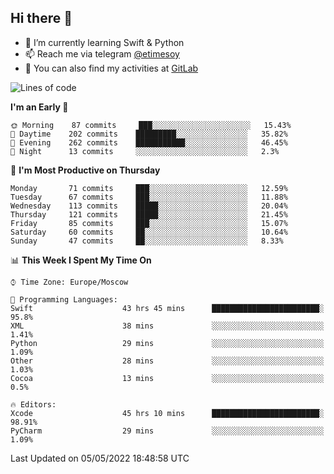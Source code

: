 ## Hi there 👋
- 🌱 I’m currently learning Swift & Python
- 📫 Reach me via telegram [@etimesoy](https://t.me/etimesoy/)
- 🦊 You can also find my activities at [GitLab](https://gitlab.com/etimesoy)

<!--START_SECTION:waka-->
![Lines of code](https://img.shields.io/badge/From%20Hello%20World%20I%27ve%20Written-189%20Thousand%20lines%20of%20code-blue)

**I'm an Early 🐤** 

```text
🌞 Morning    87 commits     ███░░░░░░░░░░░░░░░░░░░░░░   15.43% 
🌆 Daytime    202 commits    █████████░░░░░░░░░░░░░░░░   35.82% 
🌃 Evening    262 commits    ███████████░░░░░░░░░░░░░░   46.45% 
🌙 Night      13 commits     ░░░░░░░░░░░░░░░░░░░░░░░░░   2.3%

```
📅 **I'm Most Productive on Thursday** 

```text
Monday       71 commits     ███░░░░░░░░░░░░░░░░░░░░░░   12.59% 
Tuesday      67 commits     ███░░░░░░░░░░░░░░░░░░░░░░   11.88% 
Wednesday    113 commits    █████░░░░░░░░░░░░░░░░░░░░   20.04% 
Thursday     121 commits    █████░░░░░░░░░░░░░░░░░░░░   21.45% 
Friday       85 commits     ███░░░░░░░░░░░░░░░░░░░░░░   15.07% 
Saturday     60 commits     ██░░░░░░░░░░░░░░░░░░░░░░░   10.64% 
Sunday       47 commits     ██░░░░░░░░░░░░░░░░░░░░░░░   8.33%

```


📊 **This Week I Spent My Time On** 

```text
⌚︎ Time Zone: Europe/Moscow

💬 Programming Languages: 
Swift                    43 hrs 45 mins      ████████████████████████░   95.8% 
XML                      38 mins             ░░░░░░░░░░░░░░░░░░░░░░░░░   1.41% 
Python                   29 mins             ░░░░░░░░░░░░░░░░░░░░░░░░░   1.09% 
Other                    28 mins             ░░░░░░░░░░░░░░░░░░░░░░░░░   1.03% 
Cocoa                    13 mins             ░░░░░░░░░░░░░░░░░░░░░░░░░   0.5%

🔥 Editors: 
Xcode                    45 hrs 10 mins      ████████████████████████░   98.91% 
PyCharm                  29 mins             ░░░░░░░░░░░░░░░░░░░░░░░░░   1.09%

```


 Last Updated on 05/05/2022 18:48:58 UTC
<!--END_SECTION:waka-->
